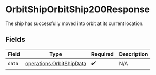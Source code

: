 # OrbitShipOrbitShip200Response

The ship has successfully moved into orbit at its current location.


## Fields

| Field                                                                | Type                                                                 | Required                                                             | Description                                                          |
| -------------------------------------------------------------------- | -------------------------------------------------------------------- | -------------------------------------------------------------------- | -------------------------------------------------------------------- |
| `data`                                                               | [operations.OrbitShipData](../../models/operations/orbitshipdata.md) | :heavy_check_mark:                                                   | N/A                                                                  |